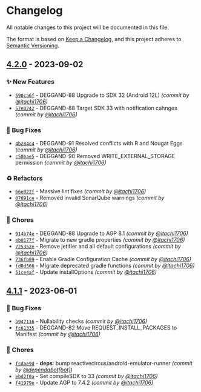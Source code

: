 # Changelog
All notable changes to this project will be documented in this file.

The format is based on [Keep a Changelog](https://keepachangelog.com/en/1.0.0/),
and this project adheres to [Semantic Versioning](https://semver.org/spec/v2.0.0.html).

## [4.2.0] - 2023-09-02
### :sparkles: New Features
- [`598ca6f`](https://github.com/itachi1706/DroidEggs/commit/598ca6f2998958058b8c181eb6524c6b0b31fc67) - DEGGAND-88 Upgrade to SDK 32 (Android 12L) *(commit by [@itachi1706](https://github.com/itachi1706))*
- [`57e0242`](https://github.com/itachi1706/DroidEggs/commit/57e0242e4e1f0c139693c19fcaad0170cfaa7b09) - DEGGAND-88 Target SDK 33 with notification cahnges *(commit by [@itachi1706](https://github.com/itachi1706))*

### :bug: Bug Fixes
- [`4b284c4`](https://github.com/itachi1706/DroidEggs/commit/4b284c44452e4d47422d174c7bac6190b96d0d7a) - DEGGAND-91 Resolved conflicts with R and Nougat Eggs *(commit by [@itachi1706](https://github.com/itachi1706))*
- [`c50bae5`](https://github.com/itachi1706/DroidEggs/commit/c50bae5396b58af434e91f3852e098e23eaf4a0a) - DEGGAND-90 Removed WRITE_EXTERNAL_STORAGE permission *(commit by [@itachi1706](https://github.com/itachi1706))*

### :recycle: Refactors
- [`66e022f`](https://github.com/itachi1706/DroidEggs/commit/66e022f201d46cd56320280bc25f28ce3c183f8d) - Massive lint fixes *(commit by [@itachi1706](https://github.com/itachi1706))*
- [`07091ce`](https://github.com/itachi1706/DroidEggs/commit/07091cee2e148baa9e1839db4d5df1aa01d0e651) - Removed invalid SonarQube warnings *(commit by [@itachi1706](https://github.com/itachi1706))*

### :wrench: Chores
- [`914b74e`](https://github.com/itachi1706/DroidEggs/commit/914b74ec7d90608a13b5da54d1825c222843bf86) - DEGGAND-88 Upgrade to AGP 8.1 *(commit by [@itachi1706](https://github.com/itachi1706))*
- [`eb0177f`](https://github.com/itachi1706/DroidEggs/commit/eb0177f3b80c1bf7b219981c677599d08a826c33) - Migrate to new gradle properties *(commit by [@itachi1706](https://github.com/itachi1706))*
- [`725352e`](https://github.com/itachi1706/DroidEggs/commit/725352ec0aa3398908946c92627e4dcf161f683f) - Remove jetifier and all default configurations *(commit by [@itachi1706](https://github.com/itachi1706))*
- [`736fb09`](https://github.com/itachi1706/DroidEggs/commit/736fb0925c08745b3fb475ff6d6e12840f2ccb3b) - Enable Gradle Configuration Cache *(commit by [@itachi1706](https://github.com/itachi1706))*
- [`fd0d566`](https://github.com/itachi1706/DroidEggs/commit/fd0d5663099fd854cf4121b3d960d16c41a6859f) - MIgrate deprecated gradle functions *(commit by [@itachi1706](https://github.com/itachi1706))*
- [`51ce4af`](https://github.com/itachi1706/DroidEggs/commit/51ce4af0b7c9ef285050c525286ed9d320504f53) - Update installOptions *(commit by [@itachi1706](https://github.com/itachi1706))*


## [4.1.1] - 2023-06-01
### :bug: Bug Fixes
- [`b947116`](https://github.com/itachi1706/DroidEggs/commit/b94711604922ddc3e05b7aab28c7a5b4eb80be5c) - Nullability checks *(commit by [@itachi1706](https://github.com/itachi1706))*
- [`fc61335`](https://github.com/itachi1706/DroidEggs/commit/fc61335310430597a4a478cc8b2bb1a4d7b12a3b) - DEGGAND-82 Move REQUEST_INSTALL_PACKAGES to Manifest *(commit by [@itachi1706](https://github.com/itachi1706))*

### :wrench: Chores
- [`fcdae9d`](https://github.com/itachi1706/DroidEggs/commit/fcdae9d645190f57dadf62d0f67e9d66ee6261bc) - **deps**: bump reactivecircus/android-emulator-runner *(commit by [@dependabot[bot]](https://github.com/apps/dependabot))*
- [`ebd2f0a`](https://github.com/itachi1706/DroidEggs/commit/ebd2f0ae861222a617739e7d3508396adfc8657a) - Set compileSDK to 33 *(commit by [@itachi1706](https://github.com/itachi1706))*
- [`f41979e`](https://github.com/itachi1706/DroidEggs/commit/f41979e87f6288b895967b81c912e82368ef2f1e) - Update AGP to 7.4.2 *(commit by [@itachi1706](https://github.com/itachi1706))*


[4.1.1]: https://github.com/itachi1706/DroidEggs/compare/4.1.0...4.1.1
[4.2.0]: https://github.com/itachi1706/DroidEggs/compare/4.1.1...4.2.0